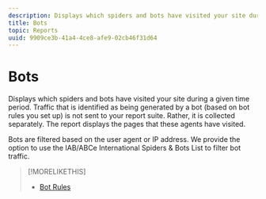 ```yaml
---
description: Displays which spiders and bots have visited your site during a given time period. Traffic that is identified as being generated by a bot (based on bot rules you set up) is not sent to your report suite. Rather, it is collected separately. The report displays the pages that these agents have visited.
title: Bots
topic: Reports
uuid: 9909ce3b-41a4-4ce8-afe9-02cb46f31d64
---
```


# Bots

Displays which spiders and bots have visited your site during a given time period. Traffic that is identified as being generated by a bot (based on bot rules you set up) is not sent to your report suite. Rather, it is collected separately. The report displays the pages that these agents have visited.

 Bots are filtered based on the user agent or IP address. We provide the option to use the IAB/ABCe International Spiders & Bots List to filter bot traffic.

>[!MORELIKETHIS]
>
>* [Bot Rules](/help/admin/admin/bot-removal/bot-rules.md)
